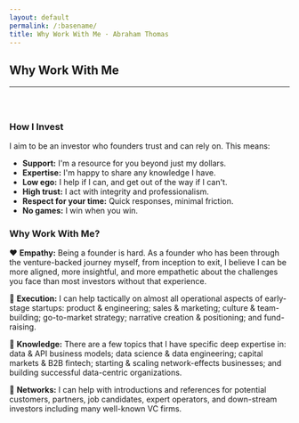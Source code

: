 ```yaml
---
layout: default
permalink: /:basename/
title: Why Work With Me · Abraham Thomas
---
```


## Why Work With Me

----

<br/> 

## 

### How I Invest

I aim to be an investor who founders trust and can rely on.  This means:

* **Support:** I'm a resource for you beyond just my dollars.
* **Expertise:** I'm happy to share any knowledge I have.  
* **Low ego:** I help if I can, and get out of the way if I can't.  
* **High trust:** I act with integrity and professionalism.  
* **Respect for your time:** Quick responses, minimal friction.
* **No games:** I win when you win.  




### Why Work With Me?

❤️ **Empathy:** Being a founder is hard. As a founder who has been through the venture-backed journey myself, from inception to exit, I believe I can be more aligned, more insightful, and more empathetic about the challenges you face than most investors without that experience.

🔧 **Execution:** I can help tactically on almost all operational aspects of early-stage startups: product & engineering; sales & marketing; culture & team-building; go-to-market strategy; narrative creation & positioning; and fund-raising.

🧠 **Knowledge:** There are a few topics that I have specific deep expertise in: data & API business models; data science & data engineering; capital markets & B2B fintech; starting & scaling network-effects businesses; and building successful data-centric organizations.

🤝 **Networks:** I can help with introductions and references for potential customers, partners, job candidates, expert operators, and down-stream investors including many well-known VC firms.


